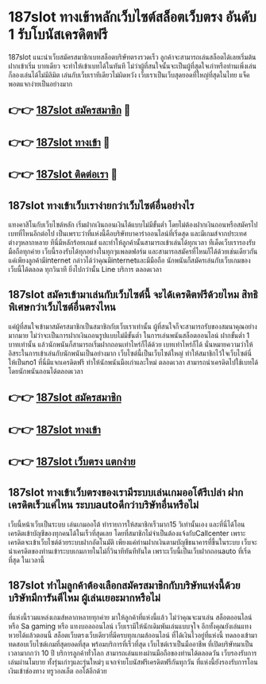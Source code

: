# 187slot ทางเข้าหลักเว็บไซต์สล็อตเว็บตรง อันดับ 1 รับโบนัสเครดิตฟรี

187slot แนะนำเว็บสมัครสมาชิกเบทสล็อตบริษัทตรงรวดเร็ว ลูกค้าจะสามารถเล่นสล็อตได้เลยเริ่มต้นฝากเข้าเริ่ม บาทเดียว จะทำให้เข้าเบทได้ในทันที ไม่ว่าผู้ที่สนใจนั้นจะเป็นผู้ที่สุดใจเก่าหรือท่านเพิ่งเล่น ก็ลองเล่นได้ไม่มีลิมิต เล่นกับเว็บเราทีเดียวไม่ผิดหวัง เว็บเราเป็นเว็บสุดยอดที่ใหญ่ที่สุดในไทย แจ็คพอตแจกง่ายเป็นอย่างมาก

## 👉👉 [187slot สมัครสมาชิก](https://bit.ly/3Ckzg5n) 🎰
## 👉👉 [187slot ทางเข้า](https://bit.ly/3Ckzg5n) 🎰
## 👉👉 [187slot ติดต่อเรา](https://bit.ly/3Ckzg5n) 🎰

## 187slot ทางเข้าเว็บเราง่ายกว่าเว็บไซต์อื่นอย่างไร
แทงคาสิโนกับเว็บไซต์หลัก เริ่มฝากเงินถอนเงินได้แบบไม่มีขั้นต่ำ โดยไม่ต้องฝากเงินถอนหรือสมัครไปเบทที่ไหนอีกต่อไป เป็นเพราะว่าที่แห่งนี้คือบริษัทบาคาร่าออนไลน์ที่เริ่ดสุด และมีเกมส์จากประเทศต่างๆหลากหลาย ทีนี่มีหลักร้อยเกมส์ และทำให้ลูกค้านั้นสามารถเข้าเล่นได้ทุกเวลา ทีเด็ดเว็บเรารองรับมือถือทุกค่าย เว็บนี้รองรับได้ทุกอย่างในทุกๆแพลตฟอร์ม และสามารถสมัครที่ไหนก็ได้ด้วยเช่นเดียวกัน แค่เพียงลูกค้ามีinternet กล่าวได้ว่าคุณมีinternetและมีมือถือ นักพนันก็สมัครเล่นกับเว็บเกมของเว็บนี้ได้ตลอด ทุกวินาที ยิ่งไปกว่านั้น Line บริการ ตลอดเวลา

## 187slot สมัครเข้ามาเล่นกับเว็บไซต์นี้ จะได้เครดิตฟรีด้วยไหม สิทธิพิเศษกว่าเว็บไซต์อื่นตรงไหน
แค่ผู้ที่สนใจเข้ามาสมัครสมาชิกเป็นสมาชิกกับเว็บเราเท่านั้น ผู้ที่สนใจก็จะสามารถรับของสมนาคุณอย่างมากมาย ไม่ว่าจะเป็นการฝากเงินถอนรูปแบบไม่มีขั้นต่ำ ในการเล่นพนันสล็อตออนไลน์ ฝากขั้นต่ำ 1 บาทเท่านั้น แล้วนักพนันก็สามารถเริ่มฝากถอนเท่าไหร่ก็ได้ด้วย เบทเท่าไหร่ก็ได้ นั่นหมายความว่าให้อิสระในการเข้าเล่นกับนักพนันเป็นอย่างมาก เว็บไซต์นี้เป็นเว็บไซต์ใหญ่ ทำให้สมาชิกไว้ใจเว็บไซต์นี่ให้เป็นno1 ที่นี่มีแจกเครดิตฟรี ทำให้นักพนันมือเก่าและใหม่ ตลอดเวลา สามารถนำเครดิตไปใช้เบทได้ โดยนักพนันถอนได้ตลอดเวลา

## 👉👉 [187slot สมัครสมาชิก](https://bit.ly/3Ckzg5n)
## 👉👉 [187slot ทางเข้า](https://bit.ly/3Ckzg5n)
## 👉👉 [187slot เว็บตรง แตกง่าย](https://bit.ly/3Ckzg5n)

## 187slot ทางเข้าเว็บตรงของเรามีระบบเล่นเกมออโต้รึเปล่า ฝากเครดิตเร็วแค่ไหน ระบบautoดีกว่าบริษัทอื่นหรือไม่
เว็บนี้หน้าเว็บเป็นระบบ เล่นเกมออโต้ ทำรายการให้สมาชิกเร็วมาก15 วิเท่านั้นเอง และที่นี่ได้โอนเครดิตเข้าบัญชีของทุกคนได้ในเร็วที่สุดเลย โดยที่สมาชิกไม่จำเป็นต้องแจ้งกับCallcenter เพราะเครดิตจะเข้าเว็บไซต์ด้วยระบบฝากอัตโนมัติ เพียงแค่ท่านฝากเงินตามบัญชีธนาคารที่ขึ้นในระบบ เว็บจะนำเครดิตของท่านเข้าระบบเกมภายในไม่กี่วินาทีทันทีทันใด เพราะเว็บนี้เป็นเว็บฝากถอนauto ที่เริ่ดที่สุด ในเวลานี้

## 187slot ทำไมลูกค้าต้องเลือกสมัครสมาชิกกับบริษัทแห่งนี้ด้วย บริษัทมีการันตีไหม ผู้เล่นเยอะมากหรือไม่
ที่แห่งนี้รวมแหล่งเกมส์หลากหลายทุกค่าย มาให้ลูกค้าที่แห่งนี้แล้ว ไม่ว่าคุณจะมาเล่น สล็อตออนไลน์ หรือ Sa gaming หรือ แทงบอลออนไลน์ เว็บเรามีให้นักเดิมพันเล่นแบบจุใจ อีกทั้งคุณยังเล่นแทงหวยได้แล้วตอนนี้ สล็อตเว็บตรงเว็บเดียวที่มีครบทุกเกมส์ออนไลน์ ที่ได้เงินไวอยู่ที่แห่งนี้ ทดลองเข้ามาทดสอบเว็บไซต์เกมที่สุดยอดที่สุด พร้อมบริการที่เร็วที่สุด เว็บไซต์เราเป็นมืออาชีพ ที่เปิดบริษัทมาเป็นเวลามากกว่า 10 ปี บริการลูกค้าทั่วโลก สามารถเล่นแทงผ่านมือถือของท่านได้ตลอดวัน เว็บรองรับการเล่นผ่านโมบาย ทั้งรุ่นเก่าๆและรุ่นใหม่ๆ แจกจ่ายโบนัสฟรีเครดิตฟรีกันทุกวัน ที่แห่งนี้ยังรองรับการโอนเงินเข้าช่องทาง ทรูวอลเล็ต ออโต้อีกด้วย

